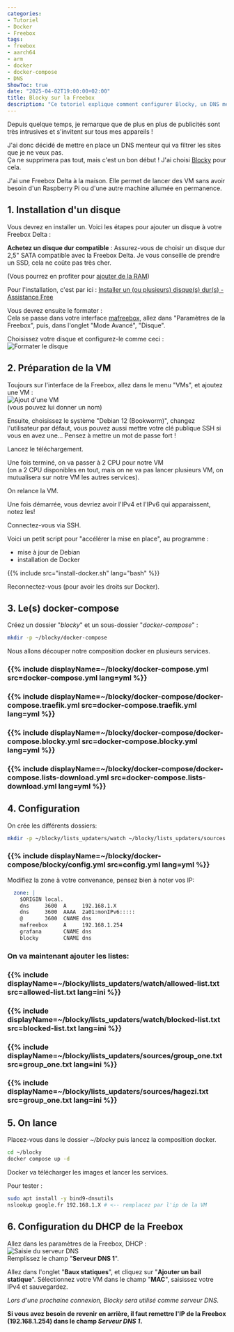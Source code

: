 ```yaml
---
categories:
- Tutoriel
- Docker
- Freebox
tags:
- freebox
- aarch64
- arm
- docker
- docker-compose
- DNS
ShowToc: true
date: "2025-04-02T19:00:00+02:00"
title: Blocky sur la Freebox
description: "Ce tutoriel explique comment configurer Blocky, un DNS menteur, sur une Freebox Delta pour filtrer les publicités et améliorer votre expérience de navigation."
---
```

Depuis quelque temps, je remarque que de plus en plus de publicités sont très intrusives et s'invitent sur tous mes appareils !

J'ai donc décidé de mettre en place un DNS menteur qui va filtrer les sites que je ne veux pas.  
Ça ne supprimera pas tout, mais c'est un bon début ! J'ai choisi [Blocky](https://0xerr0r.github.io/blocky/latest/) pour cela.

J'ai une Freebox Delta à la maison. Elle permet de lancer des VM sans avoir besoin d'un Raspberry Pi ou d'une autre machine allumée en permanence.

## 1. Installation d'un disque ##
Vous devrez en installer un. Voici les étapes pour ajouter un disque à votre Freebox Delta :

**Achetez un disque dur compatible** : Assurez-vous de choisir un disque dur 2,5" SATA compatible avec la Freebox Delta. Je vous conseille de prendre un SSD, cela ne coûte pas très cher.

(Vous pourrez en profiter pour [ajouter de la RAM](https://plessy.me/augmenter-a-8go-la-ram-de-la-freebox-delta/))

Pour l'installation, c'est par ici : [Installer un (ou plusieurs) disque(s) dur(s) - Assistance Free](https://assistance.free.fr/articles/635)

Vous devrez ensuite le formater :  
Cela se passe dans votre interface [mafreebox](http://mafreebox.freebox.fr/), allez dans "Paramètres de la Freebox", puis, dans l'onglet "Mode Avancé", "Disque".

Choisissez votre disque et configurez-le comme ceci :  
![Formater le disque](Format.png)

## 2. Préparation de la VM ##
Toujours sur l'interface de la Freebox, allez dans le menu "VMs", et ajoutez une VM :  
![Ajout d'une VM](Creer_vm1.png)  
(vous pouvez lui donner un nom)

Ensuite, choisissez le système "Debian 12 (Bookworm)", changez l'utilisateur par défaut, vous pouvez aussi mettre votre clé publique SSH si vous en avez une... Pensez à mettre un mot de passe fort !

Lancez le téléchargement.

Une fois terminé, on va passer à 2 CPU pour notre VM  
(on a 2 CPU disponibles en tout, mais on ne va pas lancer plusieurs VM, on mutualisera sur notre VM les autres services).

On relance la VM.

Une fois démarrée, vous devriez avoir l'IPv4 et l'IPv6 qui apparaissent, notez les!

Connectez-vous via SSH.

Voici un petit script pour "accélérer la mise en place", au programme :  
- mise à jour de Debian  
- installation de Docker

{{% include src="install-docker.sh" lang="bash" %}}

Reconnectez-vous (pour avoir les droits sur Docker).

## 3. Le(s) docker-compose ##

Créez un dossier "*blocky*" et un sous-dossier "*docker-compose*" :
```bash
mkdir -p ~/blocky/docker-compose
```

Nous allons découper notre composition docker en plusieurs services.

### {{% include displayName=~/blocky/docker-compose.yml src=docker-compose.yml lang=yml %}}

### {{% include displayName=~/blocky/docker-compose/docker-compose.traefik.yml src=docker-compose.traefik.yml lang=yml %}}

### {{% include displayName=~/blocky/docker-compose/docker-compose.blocky.yml src=docker-compose.blocky.yml lang=yml %}}

### {{% include displayName=~/blocky/docker-compose/docker-compose.lists-download.yml src=docker-compose.lists-download.yml lang=yml %}}


## 4. Configuration ##

On crée les différents dossiers:
```bash
mkdir -p ~/blocky/lists_updaters/watch ~/blocky/lists_updaters/sources ~/blocky/docker-compose/blocky
```


### {{% include displayName=~/blocky/docker-compose/blocky/config.yml src=config.yml lang=yml %}}


Modifiez la zone à votre convenance, pensez bien à noter vos IP:
```yaml
  zone: |
    $ORIGIN local.
    dns     3600  A     192.168.1.X
    dns     3600  AAAA  2a01:monIPv6:::::
    @       3600  CNAME dns
    mafreebox     A     192.168.1.254
    grafana       CNAME	dns
    blocky        CNAME	dns
```

### On va maintenant ajouter les listes:
### {{% include displayName=~/blocky/lists_updaters/watch/allowed-list.txt src=allowed-list.txt lang=ini %}}


### {{% include displayName=~/blocky/lists_updaters/watch/blocked-list.txt src=blocked-list.txt lang=ini %}}


### {{% include displayName=~/blocky/lists_updaters/sources/group_one.txt src=group_one.txt lang=ini %}}

### {{% include displayName=~/blocky/lists_updaters/sources/hagezi.txt src=group_one.txt lang=ini %}}


## 5. On lance ##

Placez-vous dans le dossier *~/blocky* puis lancez la composition docker.
```bash
cd ~/blocky
docker compose up -d
```
Docker va télécharger les images et lancer les services.

Pour tester :
```bash
sudo apt install -y bind9-dnsutils
nslookup google.fr 192.168.1.X # <-- remplacez par l'ip de la VM

```

## 6. Configuration du DHCP de la Freebox ##

Allez dans les paramètres de la Freebox, DHCP :  
![Saisie du serveur DNS](DHCP.png)  
Remplissez le champ "**Serveur DNS 1**".

Allez dans l'onglet "**Baux statiques**", et cliquez sur "**Ajouter un bail statique**". Sélectionnez votre VM dans le champ "**MAC**", saisissez votre IPv4 et sauvegardez.

*Lors d'une prochaine connexion, Blocky sera utilisé comme serveur DNS.*

**Si vous avez besoin de revenir en arrière, il faut remettre l'IP de la Freebox (192.168.1.254) dans le champ *Serveur DNS 1*.**

